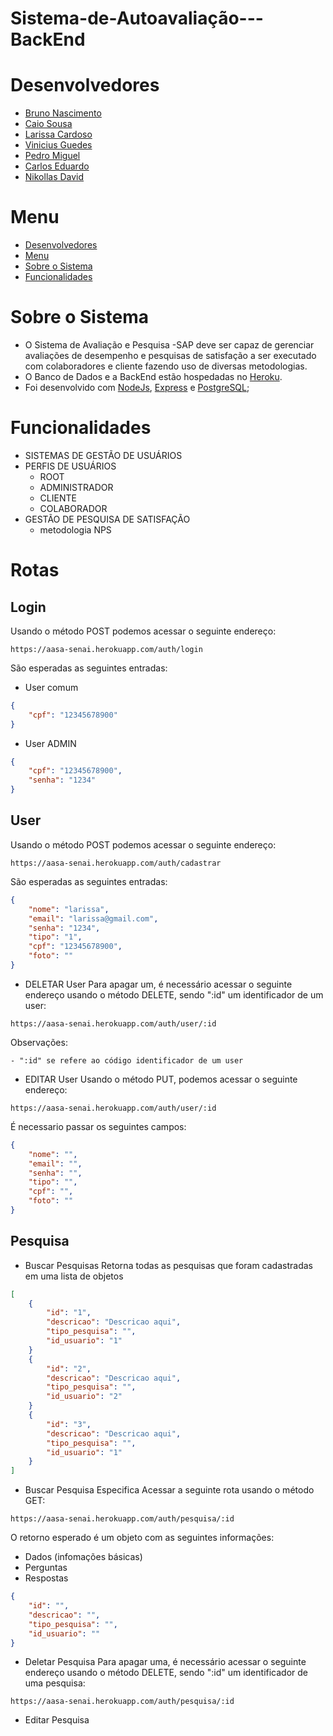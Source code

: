# Sistema-de-Autoavaliação---BackEnd


# Desenvolvedores
<ul>
  <li><a href="https://github.com/Brun0Nasc">Bruno Nascimento</a></li>
  <li><a href="https://github.com/caiosousaf">Caio Sousa</a></li>
  <li><a href="https://github.com/larissacard">Larissa Cardoso</a></li>
  <li><a href="https://github.com/VinicciusSantos">Vinicius Guedes</a></li>
  <li><a href="https://github.com/PedroMiguel7">Pedro Miguel</a></li>
  <li><a href="https://github.com/cadumeneses">Carlos Eduardo</a></li>
  <li><a href="https://github.com/Ndav07">Nikollas David</a></li>
</ul>

# Menu
- [Desenvolvedores](#desenvolvedores)
- [Menu](#menu)
- [Sobre o Sistema](#sobre-o-sistema)
- [Funcionalidades](#funcionalidades)

# Sobre o Sistema
- O Sistema de Avaliação e Pesquisa -SAP deve ser capaz de gerenciar avaliações de desempenho  e pesquisas de satisfação a ser executado com colaboradores e cliente fazendo uso de diversas metodologias.
-  O Banco de Dados e a BackEnd estão hospedadas no [Heroku](https://www.heroku.com).
- Foi desenvolvido com [NodeJs](https://nodejs.org/en/), [Express](https://expressjs.com/pt-br/) e [PostgreSQL](https://www.postgresql.org);

# Funcionalidades
- SISTEMAS DE GESTÃO DE USUÁRIOS 
- PERFIS DE USUÁRIOS
  - ROOT
  - ADMINISTRADOR 
  - CLIENTE
  - COLABORADOR
- GESTÃO DE PESQUISA DE SATISFAÇÃO 
  - metodologia NPS

# Rotas

## Login
Usando o método POST podemos acessar o seguinte endereço:
```
https://aasa-senai.herokuapp.com/auth/login
``` 

São esperadas as seguintes entradas:

- User comum
```json
{
	"cpf": "12345678900"
}
```

-  User ADMIN
```json
{
	"cpf": "12345678900",
	"senha": "1234"
}
```

## User
Usando o método POST podemos acessar o seguinte endereço:
```
https://aasa-senai.herokuapp.com/auth/cadastrar
``` 

São esperadas as seguintes entradas:
```json
{
	"nome": "larissa",
	"email": "larissa@gmail.com",
	"senha": "1234",
	"tipo": "1",
	"cpf": "12345678900",
	"foto": ""
}
```

- DELETAR User
Para apagar um, é necessário acessar o seguinte endereço usando o método DELETE, sendo ":id" um identificador de um user:
```
https://aasa-senai.herokuapp.com/auth/user/:id
```
Observações:

	- ":id" se refere ao código identificador de um user

- EDITAR User
Usando o método PUT, podemos acessar o seguinte endereço:
```
https://aasa-senai.herokuapp.com/auth/user/:id
```

É necessario passar os seguintes campos:

```json
{
	"nome": "",
	"email": "",
	"senha": "",
	"tipo": "",
	"cpf": "",
	"foto": ""
}
```

## Pesquisa

- Buscar Pesquisas
Retorna todas as pesquisas que foram cadastradas em uma lista de objetos

```json
[
	{
		"id": "1",
		"descricao": "Descricao aqui",
		"tipo_pesquisa": "",
		"id_usuario": "1"
	}
	{
		"id": "2",
		"descricao": "Descricao aqui",
		"tipo_pesquisa": "",
		"id_usuario": "2"
	}
	{
		"id": "3",
		"descricao": "Descricao aqui",
		"tipo_pesquisa": "",
		"id_usuario": "1"
	}
]
```

- Buscar Pesquisa Especifica
Acessar a seguinte rota usando o método GET:
```
https://aasa-senai.herokuapp.com/auth/pesquisa/:id
```
O retorno esperado é um objeto com as seguintes informações:
- Dados (infomações básicas)
- Perguntas
- Respostas

```json
{
	"id": "",
	"descricao": "",
	"tipo_pesquisa": "",
	"id_usuario": ""
}
```

- Deletar Pesquisa
Para apagar uma, é necessário acessar o seguinte endereço usando o método DELETE, sendo ":id" um identificador de uma pesquisa:
```
https://aasa-senai.herokuapp.com/auth/pesquisa/:id
```

- Editar Pesquisa







